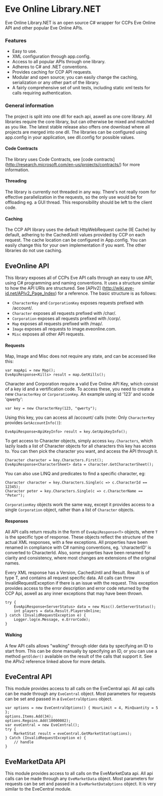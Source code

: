 Eve Online Library.NET
=

Eve Online Library.NET is an open source C# wrapper for CCPs Eve Online API and other popular Eve Online APIs.

### Features
* Easy to use.
* XML configuration through app.config.
* Access to all popular APIs through one library.
* Adheres to C# and .NET conventions.
* Provides caching for CCP API requests.
* Modular and open source; you can easily change the caching, serialization or any other part of the library.
* A fairly comprehensive set of unit tests, including static xml tests for calls requiring authentication.

### General information
The project is split into one dll for each api, aswell as one core library. All libraries require the core library, but can otherwise be mixed and matched as you like. The latest stable release also offers one download where all projects are merged into one dll. The libraries can be configured using app.config in your application, see dll.config for possible values.

#### Code Contracts
The library uses Code Contracts, see [code contracts] (http://research.microsoft.com/en-us/projects/contracts/) for more information.

#### Threading
The library is currently not threaded in any way. There's not really room for effective parallelization in the requests, so the only use would be for offloading eg. a GUI thread. This responsibility should be left to the client code.

#### Caching
The CCP API library uses the default HttpWebRequest cache (IE Cache) by default, adhering to the CachedUntil values provided by CCP on each request. The cache location can be configured in App.config. You can easily change this for your own implementation if you want. The other libraries do not use caching.

EveOnline API
-
This library exposes all of CCPs Eve API calls through an easy to use API, using C# programming and naming conventions. It uses a structure similar to how the API URIs are structured. See [APIv2] (http://wiki.eve-id.net/APIv2_Page_Index) for a reference. The basic structure is as follows:
* `CharacterKey` and `CorporationKey` exposes requests prefixed with /account/.
* `Character` exposes all requests prefixed with /char/.
* `Corporation` exposes all requests  prefixed with /corp/.
* `Map` exposes all requests prefixed with /map/.
* `Image` exposes all requests to image.eveonline.com.
* `Misc` exposes all other API requests.

#### Requests 
Map, Image and Misc does not require any state, and can be accessed like this:

    var mapApi = new Map();
    EveApiResponse<Kills> result = map.GetKills();
    

Character and Corporation require a valid Eve Online API Key, which consist of a key id and a vertification code.
To access these, you need to create a new `CharacterKey` or `CorporationKey`. An example using id '123' and vcode 'qwerty':

    var key = new CharacterKey(123, "qwerty");

Using this key, you can access all /account/ calls (note: Only `CharacterKey` provides `GetAccountInfo()`):

    EveApiResponse<ApiKeyInfo> result = key.GetApiKeyInfo();
	
To get access to Character objects, simply access `key.Characters`, which lazily loads a list of Character objects for all characters this key has access to. You can then pick the character you want, and access the API through it.

    Character character = key.Characters.First();
    EveApiResponse<CharacterSheet> data = character.GetCharacterSheet();

You can also use LINQ and predicates to find a specific character, eg:

    Character character = key.Characters.Single(c => c.CharacterId == 12345);
    Character peter = key.Characters.Single(c => c.CharacterName == "Peter");
    
`CorporationKey` objects work the same way, except it provides access to a single `Corporation` object, rather than a list of `Character` objects.

#### Responses
All API calls return results in the form of `EveApiResponse<T>` objects, where `T` is the specific type of response. These objects reflect the structure of the actual XML responses, with a few exceptions. All properties have been renamed in compliance with C# naming conventions, eg. 'characterID' is converted to CharacterId. Also, some properties have been renamed for clarity and consistency, where most changes are extensions of the original names.

Every XML response has a Version, CachedUntil and Result. Result is of type T, and contains all request specific data. All calls can throw InvalidRequestException if there is an issue with the request. This exception provides access to the error description and error code returned by the CCP Api, aswell as any inner exceptions that may have been thrown.

    try {
        EveApiResponse<ServerStatus> data = new Misc().GetServerStatus();
        int players = data.Result.PlayersOnline;
    } catch (InvalidRequestException e) {
        Logger.log(e.Message, e.ErrorCode);
    }
    
#### Walking    
A few API calls allows "walking" through older data by specifying an ID to start from. This can be done manually by specifying an ID, or you can use a method `getOlder()` available on the result of the calls that support it. See the APIv2 reference linked above for more details.

EveCentral API
-
This module provides access to all calls on the EveCentral api. All api calls can be made through any `EveCentral` object. Most parameters for requests can be set and passed in a `EveCentralOptions` object.

    var options = new EveCentralOptions() { HourLimit = 4, MinQuantity = 5 };
    options.Items.Add(34);
    options.Regoins.Add(10000002);
    var eveCentral = new EveCentral();
    try {
        MarketStat result = eveCentral.GetMarketStat(options);
    } Catch (InvalidRequestException e) {
        // handle
    }

EveMarketData API
-
This module provides access to all calls on the EveMarketData api. All api calls can be made through any `EveMarketData` object. Most parameters for requests can be set and passed in a `EveMarketDataOptions` object. It is very similar to the EveCentral module.


